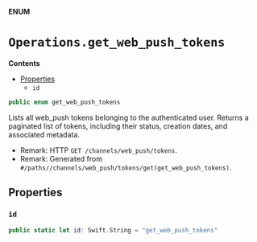 **ENUM**

# `Operations.get_web_push_tokens`

**Contents**

- [Properties](#properties)
  - `id`

```swift
public enum get_web_push_tokens
```

Lists all web_push tokens belonging to the authenticated user. Returns a paginated list of tokens, including their status, creation dates, and associated metadata.

- Remark: HTTP `GET /channels/web_push/tokens`.
- Remark: Generated from `#/paths//channels/web_push/tokens/get(get_web_push_tokens)`.

## Properties
### `id`

```swift
public static let id: Swift.String = "get_web_push_tokens"
```

